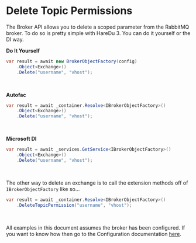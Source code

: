 # Delete Topic Permissions

The Broker API allows you to delete a scoped parameter from the RabbitMQ broker. To do so is pretty simple with HareDu 3. You can do it yourself or the DI way.

**Do It Yourself**

```c#
var result = await new BrokerObjectFactory(config)
    .Object<Exchange>()
    .Delete("username", "vhost");
```
<br>

**Autofac**

```c#
var result = await _container.Resolve<IBrokerObjectFactory>()
    .Object<Exchange>()
    .Delete("username", "vhost");
```
<br>

**Microsoft DI**

```c#
var result = await _services.GetService<IBrokerObjectFactory>()
    .Object<Exchange>()
    .Delete("username", "vhost");
```
<br>

The other way to delete an exchange is to call the extension methods off of ```IBrokerObjectFactory``` like so...

```c#
var result = await _container.Resolve<IBrokerObjectFactory>()
    .DeleteTopicPermission("username", "vhost");
```

<br>

All examples in this document assumes the broker has been configured. If you want to know how then go to the Configuration documentation [here](https://github.com/ahives/HareDu3/blob/master/docs/configuration.md).

